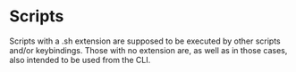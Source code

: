 # Scripts

Scripts with a .sh extension are supposed to be executed by other scripts and/or keybindings. Those with no extension are, as well as in those cases, also intended to be used from the CLI.
